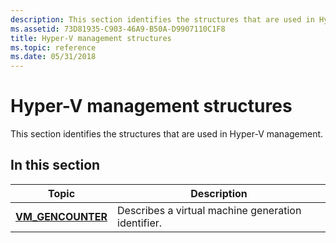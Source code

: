 ```yaml
---
description: This section identifies the structures that are used in Hyper-V management.
ms.assetid: 73D81935-C903-46A9-B50A-D9907110C1F8
title: Hyper-V management structures
ms.topic: reference
ms.date: 05/31/2018
---
```


# Hyper-V management structures

This section identifies the structures that are used in Hyper-V management.

## In this section



| Topic                                              | Description                                                   |
|----------------------------------------------------|---------------------------------------------------------------|
| [**VM\_GENCOUNTER**](/windows/desktop/api/Vmgenerationcounter/ns-vmgenerationcounter-vm_gencounter)<br/> | Describes a virtual machine generation identifier.<br/> |



 

 

 




